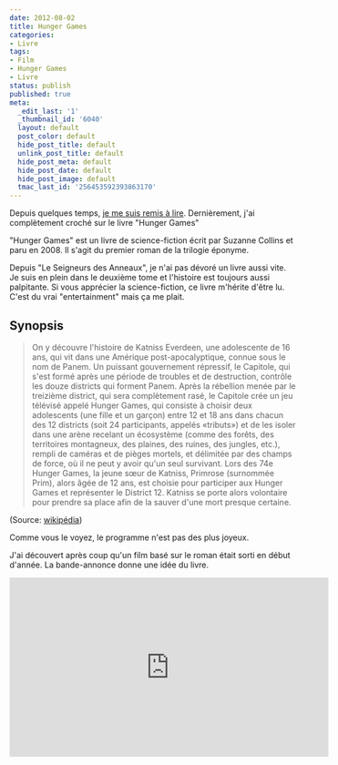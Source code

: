```yaml
---
date: 2012-08-02
title: Hunger Games
categories:
- Livre
tags:
- Film
- Hunger Games
- Livre
status: publish
published: true
meta:
  _edit_last: '1'
  _thumbnail_id: '6040'
  layout: default
  post_color: default
  hide_post_title: default
  unlink_post_title: default
  hide_post_meta: default
  hide_post_date: default
  hide_post_image: default
  tmac_last_id: '256453592393863170'
---
```

Depuis quelques temps, <a href="https://www.alienlebarge.ch/2012/08/02/le-kindle-ma-reconcilie-avec-la-lecture/">je me suis remis à lire</a>. Dernièrement, j'ai complètement croché sur le livre "Hunger Games"

<!--more-->

"Hunger Games" est un livre de science-fiction écrit par Suzanne Collins et paru en 2008. Il s'agit du premier roman de la trilogie éponyme.

Depuis "Le Seigneurs des Anneaux", je n'ai pas dévoré un livre aussi vite. Je suis en plein dans le deuxième tome et l'histoire est toujours aussi palpitante. Si vous apprécier la science-fiction, ce livre m'hérite d'être lu. C'est du vrai "entertainment" mais ça me plait.
<h2>Synopsis</h2>
<blockquote>On y découvre l'histoire de Katniss Everdeen, une adolescente de 16 ans, qui vit dans une Amérique post-apocalyptique, connue sous le nom de Panem. Un puissant gouvernement répressif, le Capitole, qui s'est formé après une période de troubles et de destruction, contrôle les douze districts qui forment Panem. Après la rébellion menée par le treizième district, qui sera complètement rasé, le Capitole crée un jeu télévisé appelé Hunger Games, qui consiste à choisir deux adolescents (une fille et un garçon) entre 12 et 18 ans dans chacun des 12 districts (soit 24 participants, appelés «tributs») et de les isoler dans une arène recelant un écosystème (comme des forêts, des territoires montagneux, des plaines, des ruines, des jungles, etc.), rempli de caméras et de pièges mortels, et délimitée par des champs de force, où il ne peut y avoir qu'un seul survivant. Lors des 74e Hunger Games, la jeune sœur de Katniss, Primrose (surnommée Prim), alors âgée de 12 ans, est choisie pour participer aux Hunger Games et représenter le District 12. Katniss se porte alors volontaire pour prendre sa place afin de la sauver d'une mort presque certaine.</blockquote>
(Source: <a href="https://fr.wikipedia.org/wiki/Hunger_Games">wikipédia</a>)

Comme vous le voyez, le programme n'est pas des plus joyeux.

J'ai découvert après coup qu'un film basé sur le roman était sorti en début d'année. La bande-annonce donne une idée du livre.

<iframe src="https://www.youtube.com/embed/wqUq0lsQ684" frameborder="0" width="560" height="315"></iframe>
